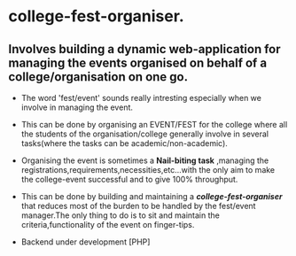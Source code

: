 # college-fest-organiser.
## Involves building a dynamic web-application for managing the events organised on behalf of a college/organisation on one go.
* The word 'fest/event' sounds really intresting especially when we involve in managing the event.</br>

* This can be done by organising an EVENT/FEST for the college where all the students of the organisation/college generally involve in several tasks(where the tasks can be academic/non-academic).</br>

* Organising the event is sometimes a **Nail-biting task** ,managing the registrations,requirements,necessities,etc...with the only aim to make the college-event successful and to give 100% throughput.</br>

* This can be done by building and maintaining a ***college-fest-organiser*** that reduces most of the burden to be handled by the fest/event manager.The only thing to do is to sit and maintain the criteria,functionality of the event on finger-tips.</br>

* Backend under development [PHP] 
